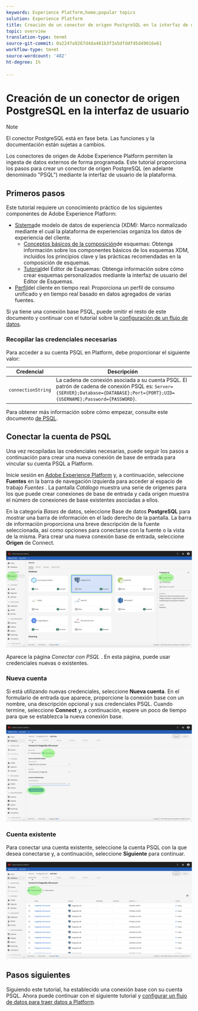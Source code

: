 ```yaml
---
keywords: Experience Platform;home;popular topics
solution: Experience Platform
title: Creación de un conector de origen PostgreSQL en la interfaz de usuario
topic: overview
translation-type: tm+mt
source-git-commit: 0a2247a9267d4da481b3f3a5dfddf45d49016e61
workflow-type: tm+mt
source-wordcount: '482'
ht-degree: 1%

---
```



# Creación de un conector de origen PostgreSQL en la interfaz de usuario

> [!NOTE]
> El conector PostgreSQL está en fase beta. Las funciones y la documentación están sujetas a cambios.

Los conectores de origen de Adobe Experience Platform permiten la ingesta de datos externos de forma programada. Este tutorial proporciona los pasos para crear un conector de origen PostgreSQL (en adelante denominado &quot;PSQL&quot;) mediante la interfaz de usuario de la plataforma.

## Primeros pasos

Este tutorial requiere un conocimiento práctico de los siguientes componentes de Adobe Experience Platform:

* [Sistema](../../../../../xdm/home.md)de modelo de datos de experiencia (XDM): Marco normalizado mediante el cual la plataforma de experiencias organiza los datos de experiencia del cliente.
   * [Conceptos básicos de la composición](../../../../../xdm/schema/composition.md)de esquemas: Obtenga información sobre los componentes básicos de los esquemas XDM, incluidos los principios clave y las prácticas recomendadas en la composición de esquemas.
   * [Tutorial](../../../../../xdm/tutorials/create-schema-ui.md)del Editor de Esquemas: Obtenga información sobre cómo crear esquemas personalizados mediante la interfaz de usuario del Editor de Esquemas.
* [Perfil](../../../../../profile/home.md)del cliente en tiempo real: Proporciona un perfil de consumo unificado y en tiempo real basado en datos agregados de varias fuentes.

Si ya tiene una conexión base PSQL, puede omitir el resto de este documento y continuar con el tutorial sobre la [configuración de un flujo de datos](../../dataflow/databases.md).

### Recopilar las credenciales necesarias

Para acceder a su cuenta PSQL en Platform, debe proporcionar el siguiente valor:

| Credencial | Descripción |
| ---------- | ----------- |
| `connectionString` | La cadena de conexión asociada a su cuenta PSQL. El patrón de cadena de conexión PSQL es: `Server={SERVER};Database={DATABASE};Port={PORT};UID={USERNAME};Password={PASSWORD}`. |

Para obtener más información sobre cómo empezar, consulte este documento [de PSQL](https://www.postgresql.org/docs/9.2/app-psql.html).

## Conectar la cuenta de PSQL

Una vez recopiladas las credenciales necesarias, puede seguir los pasos a continuación para crear una nueva conexión de base de entrada para vincular su cuenta PSQL a Platform.

Inicie sesión en <a href="https://platform.adobe.com" target="_blank">Adobe Experience Platform</a> y, a continuación, seleccione **Fuentes** en la barra de navegación izquierda para acceder al espacio de trabajo *Fuentes* . La pantalla *Catálogo* muestra una serie de orígenes para los que puede crear conexiones de base de entrada y cada origen muestra el número de conexiones de base existentes asociadas a ellos.

En la categoría *Bases* de datos, seleccione Base de datos **PostgreSQL** para mostrar una barra de información en el lado derecho de la pantalla. La barra de información proporciona una breve descripción de la fuente seleccionada, así como opciones para conectarse con la fuente o la vista de la misma. Para crear una nueva conexión base de entrada, seleccione **Origen** de Connect.

![](../../../../images/tutorials/create/psql/catalog.png)

Aparece la página *Conectar con PSQL* . En esta página, puede usar credenciales nuevas o existentes.

### Nueva cuenta

Si está utilizando nuevas credenciales, seleccione **Nueva cuenta**. En el formulario de entrada que aparece, proporcione la conexión base con un nombre, una descripción opcional y sus credenciales PSQL. Cuando termine, seleccione **Connect** y, a continuación, espere un poco de tiempo para que se establezca la nueva conexión base.

![](../../../../images/tutorials/create/psql/connect.png)

### Cuenta existente

Para conectar una cuenta existente, seleccione la cuenta PSQL con la que desea conectarse y, a continuación, seleccione **Siguiente** para continuar.

![](../../../../images/tutorials/create/psql/existing.png)

## Pasos siguientes

Siguiendo este tutorial, ha establecido una conexión base con su cuenta PSQL. Ahora puede continuar con el siguiente tutorial y [configurar un flujo de datos para traer datos a Platform](../../dataflow/databases.md).